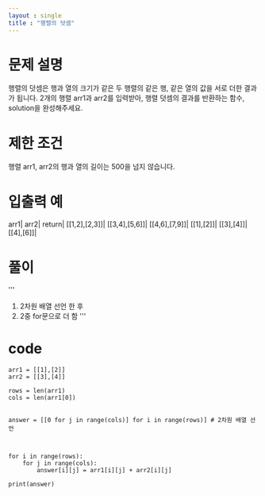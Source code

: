 ```yaml
---
layout : single
title : "행렬의 덧셈"
---
```



# 문제 설명
행렬의 덧셈은 행과 열의 크기가 같은 두 행렬의 같은 행, 같은 열의 값을 서로 더한 결과가 됩니다. 2개의 행렬 arr1과 arr2를 입력받아, 행렬 덧셈의 결과를 반환하는 함수, solution을 완성해주세요.

# 제한 조건
행렬 arr1, arr2의 행과 열의 길이는 500을 넘지 않습니다.
# 입출력 예
arr1|	arr2|	return|
[[1,2],[2,3]]|	[[3,4],[5,6]]|	[[4,6],[7,9]]|
[[1],[2]]|	[[3],[4]]|	[[4],[6]]|

# 풀이


'''
1. 2차원 배열 선언 한 후
2. 2중 for문으로 더 함
'''

# code 

```
arr1 = [[1],[2]]
arr2 = [[3],[4]]

rows = len(arr1) 
cols = len(arr1[0])


answer = [[0 for j in range(cols)] for i in range(rows)] # 2차원 배열 선언



for i in range(rows):
    for j in range(cols):
        answer[i][j] = arr1[i][j] + arr2[i][j]

print(answer)
```
